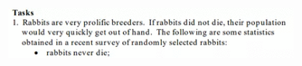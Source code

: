 ![Rabbits never die](https://github.com/cm-watson/markdown-portfolio/blob/main/rabbits-never-die.png)
